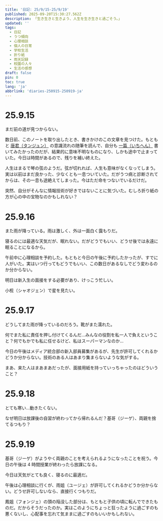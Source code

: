 ```yaml
---
title: '日記: 25/9/15-25/9/19'
published: 2025-09-20T15:30:27.562Z
description: 「生き生きと生きよう、人生を生き生きと過ごそう。」
updated: ''
tags:
  - 日記
  - うつ傾向
  - 心理相談
  - 個人の日常
  - 学校生活
  - 折り紙
  - 雨天記録
  - 校園の人々
  - 生活の感想
draft: false
pin: 0
toc: true
lang: 'ja'
abbrlink: 'diaries-250915-250919-ja'
---
```

# 25.9.15
まだ前の道が見つからない。

数日前、このノートを取り出したとき、書きかけのこの文章を見つけた。もともと [唐君（タンジュン）](https://blog.tsxc.xyz) の意識流れの随筆を読んで、自分も [一篇（いちへん）](https://log.eaverse.top/memos/nXTpFYVWRbGSvWbErH7ozJ) 書いてみたかったのだが、結果的に意味不明なものになり、しかも途中で止まっていた。今日は時間があるので、残りを補い終えた。

人生はまるで琴の弦のようだ。弦が切れれば、人生も意味がなくなってしまう。実は以前はまだ良かった、少なくとも一息ついていた。だがうつ病と診断されてからは、その一息も途絶えてしまった。今はただ命をつないでいるだけだ。

突然、自分がそんなに情報技術が好きではないことに気づいた。むしろ折り紙の方が心の中の宝物なのかもしれない？

# 25.9.16
また雨が降っている。雨は激しく、外は一面白く靄もりだ。

寝るのには最適な天気だが、眠れない。だがどうでもいい、どうせ後では永遠に眠ることになるから。

午前中に心理相談を予約した。もともと今日の午後に予約したかったが、すでに人がいた。実はいつ行ってもどうでもいい、この数日があるなしでどう変わるのか分からない。

明日は新入生の面接をする必要があり、けっこう忙しい。

小枧（シャオジェン）で星を見たい。

# 25.9.17
どうしてまた雨が降っているのだろう。靴がまた濡れた。

何でまた私に責任を押し付けてくるんだ…みんなの役割を私一人で負えということ？何でもかでも私に任せるけど、私はスーパーマンなのか…

今日の午後はメディア統合部の新入部員募集があるが、先生が許可してくれるかどうか分からない。技術のある人はあまり集まらないような気がする。

まあ、来た人はまあまあだったが、面接用紙を持っていっちゃったのはどういうこと？

# 25.9.18
とても寒い…動きたくない。

なぜ明日は放課後の自習が終わってから帰れるんだ？基哥（ジーゲ）、両親を捨てるつもり？

# 25.9.19
基哥（ジーゲ）がようやく両親のことを考えられるようになったことを祝う。今日の午後は 4 時間授業が終わったら放課になる。

今日は天気がとても良く、寝るのに最適だ。

午後は心理相談に行くが、雨姐（ユージェ）が許可してくれるかどうか分からない。どうせ許可しないなら、直接行くつもりだ。

鳳姐（フォンジェ）の頭の陥没した部分は、もともと子供の頃に転んでできたものだ。だからそうだったのか。実はこのようにちょっと狂ったように過ごすのも悪くないし、心配事を忘れて気ままに過ごすのもいいかもしれない。
